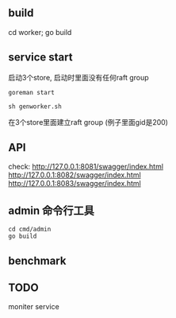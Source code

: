 ## build

cd worker; go build


## service start

启动3个store, 启动时里面没有任何raft group
```
goreman start
```


```
sh genworker.sh
```
在3个store里面建立raft group (例子里面gid是200)



## API
check:
http://127.0.0.1:8081/swagger/index.html
http://127.0.0.1:8082/swagger/index.html
http://127.0.0.1:8083/swagger/index.html


## admin 命令行工具

```
cd cmd/admin
go build
```


## benchmark


## TODO

moniter service
